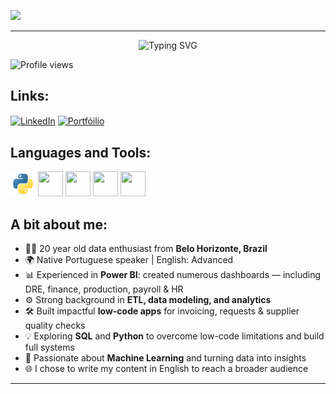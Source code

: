 ![](./github_banner.png)

---

<p align="center">
  <img src="https://readme-typing-svg.herokuapp.com?font=Fira+Code&pause=1000&color=2986CC&center=true&vCenter=true&width=435&lines=Data+Enthusiast;Power+BI+Specialist;Low-code+Developer;+Python+%26+SQL;Machine+Learning+Explorer" alt="Typing SVG" />
</p>

<p align="left">
  <img src="https://komarev.com/ghpvc/?username=arthursantosds&label=Profile%20views&color=0e75b6&style=flat" alt="Profile views" />
</p>

<h2 align="left">Links:</h3>

<p align="left">
  <a href="https://www.linkedin.com/in/arthur-santos-19537a336/" target="_blank"><img align="center" src="https://raw.githubusercontent.com/rahuldkjain/github-profile-readme-generator/master/src/images/icons/Social/linked-in-alt.svg" alt="LinkedIn" height="45" width="45" /></a>
   <a href="https://sites.google.com/view/portfolio-power-bi-arthur/in%C3%ADcio" target="_blank"><img align="center" src="https://img.icons8.com/?size=100&id=oDGoCSksQ6n5&format=png&color=000000" alt="Portfóilio" height="57" width="57" /></a>
</p>

<h2 align="left">Languages and Tools:</h3>

<p align="left">
  <img src="https://raw.githubusercontent.com/devicons/devicon/master/icons/python/python-original.svg" alt="Python" width="40" height="40"/>
  <img src="https://cdn.jsdelivr.net/gh/devicons/devicon@latest/icons/azuresqldatabase/azuresqldatabase-original.svg" width="40" height="40" />      
  <img src="https://cdn.jsdelivr.net/gh/devicons/devicon@latest/icons/c/c-original.svg" width="40" height="40" />
  <img src= "https://img.icons8.com/?size=100&id=3sGOUDo9nJ4k&format=png&color=000000" width="40" height="40" /> 
  <img src= "https://img.icons8.com/?size=100&id=OU2ddOKw840K&format=png&color=000000" width="40" height="40" /> 
</p>


<h2 align="left">A bit about me:</h3>

- 👨‍💻 20 year old data enthusiast from **Belo Horizonte, Brazil**
- 🌍 Native Portuguese speaker | English: Advanced
- 📊 Experienced in **Power BI**: created numerous dashboards — including DRE, finance, production, payroll & HR
- ⚙️ Strong background in **ETL, data modeling, and analytics**
- 🛠️ Built impactful **low-code apps** for invoicing, requests & supplier quality checks
- 💡 Exploring **SQL** and **Python** to overcome low-code limitations and build full systems
- 🤖 Passionate about **Machine Learning** and turning data into insights
- 🌐 I chose to write my content in English to reach a broader audience

---


